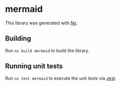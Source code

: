 # mermaid

This library was generated with [Nx](https://nx.dev).

## Building

Run `nx build mermaid` to build the library.

## Running unit tests

Run `nx test mermaid` to execute the unit tests via [Jest](https://jestjs.io).
